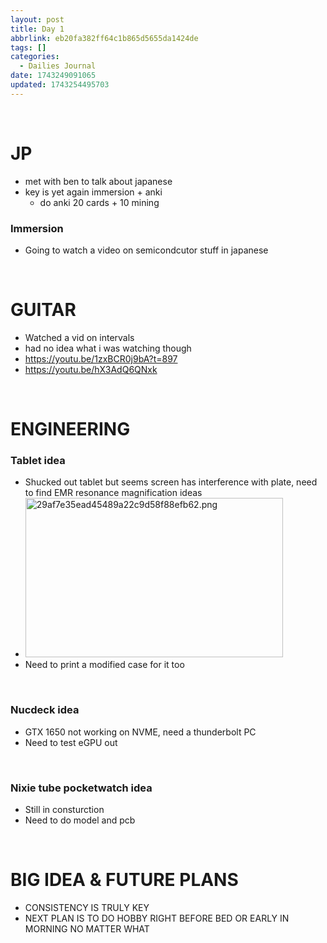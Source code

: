 ```yaml
---
layout: post
title: Day 1
abbrlink: eb20fa382ff64c1b865d5655da1424de
tags: []
categories:
  - Dailies Journal
date: 1743249091065
updated: 1743254495703
---
```


 

# JP

- met with ben to talk about japanese
- key is yet again immersion + anki
  - do anki 20 cards + 10 mining

### Immersion

- Going to watch a video on semicondcutor stuff in japanese

 

# GUITAR

- Watched a vid on intervals
- had no idea what i was watching though
- <https://youtu.be/1zxBCR0j9bA?t=897>
- <https://youtu.be/hX3AdQ6QNxk>

 

# ENGINEERING

### Tablet idea

- Shucked out tablet but seems screen has interference with plate, need to find EMR resonance magnification ideas
- <img src="/resources/42e2034aa331448db2b8b06ba73e0241.png" alt="29af7e35ead45489a22c9d58f88efb62.png" width="412" height="255" class="jop-noMdConv">
- Need to print a modified case for it too

 

### Nucdeck idea

- GTX 1650 not working on NVME, need a thunderbolt PC
- Need to test eGPU out

 

### Nixie tube pocketwatch idea

- Still in consturction
- Need to do model and pcb

 

# BIG IDEA & FUTURE PLANS

- CONSISTENCY IS TRULY KEY
- NEXT PLAN IS TO DO HOBBY RIGHT BEFORE BED OR EARLY IN MORNING NO MATTER WHAT
